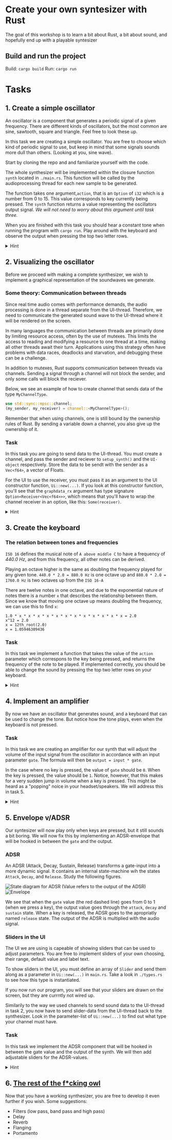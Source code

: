 # Create your own syntesizer with Rust

The goal of this workshop is to learn a bit about Rust, a bit about sound, and hopefully end up with a playable syntesizer

## Build and run the project
Build: `cargo build`
Run: `cargo run`

# Tasks

## 1. Create a simple oscillator
An oscillator is a component that generates a periodic signal of a given frequency. There are different kinds of oscillators, but the most common are sine, sawtooth, square and triangle. Feel free to look these up.

In this task we are creating a simple oscillator. You are free to choose which kind of periodic signal to use, but keep in mind that some signals sounds more dull than others. (Looking at you, sine wave).

Start by cloning the repo and and familiarize yourself with the code.

The whole synthesizer will be implemented within the closure function `synth` located in `./main.rs`. This function will be called by the audioprocessing thread for each new sample to be generated.

The function takes one argument,`action`, that is an `Option` of `i32` which is a number from 0 to 15. This value corresponds to key currently being pressed. The `synth` function returns a value representing the oscillators output signal. _We will not need to worry about this argument until task three._

When you are finished with this task you should hear a constant tone when running the program with `cargo run`. Play around with the keyboard and observe the output when pressing the top two letter rows.

<details>
<summary>Hint</summary>

A sine oscillation wave can be expressed by the following.

```
let mut this_phase = previous_phase + (frequency * 2.0 * PI / sample_rate);
this_phase = if this_phase > PI { this_phase - 2.0 * PI } else { this_phase };
previous_phase = this_phase;
let this_value = this_phase.value();
```

You're highly encouraged to implement another type of oscillating wave:
- [Square wave](https://en.wikipedia.org/wiki/Square_wave)
- [Triangle wave](https://en.wikipedia.org/wiki/Triangle_wave)
- [Sawtooth wave](https://en.wikipedia.org/wiki/Sawtooth_wave)
</details>

## 2. Visualizing the oscillator
Before we proceed with making a complete synthesizer, we wish to implement a graphical representation of the soundwaves we generate.

### Some theory: Communication between threads
Since real time audio comes with performance demands, the audio processing is done in a thread separate from the UI-thread. Therefore, we need to communicate the generated sound wave to the UI-thread where it will be rendered on the screen.

In many languages the communication between threads are primarily done by limiting resource access, often by the use of mutexes. This limits the access to reading and modifying a resource to one thread at a time, making all other threads await their turn. Applications using this strategy often have problems with data races, deadlocks and starvation, and debugging these can be a challenge.

In addition to mutexes, Rust supports communication between threads via 
channels. Sending a signal through a channel will not block the sender, and only some calls will block the reciever. 

Below, we see an example of how to create channel that sends data of the type `MyChannelType`.

```rust
use std::sync::mpsc::channel;
(my_sender, my_receiver) = channel::<MyChannelType>();
```

Remember that when using channels, one is still bound by the ownership rules of Rust. By sending a variable down a channel, you also give up the ownership of it.

### Task
In this task you are going to send data to the UI-thread. You must create a channel, and pass the sender and reciever to `setup_synth()` and the `UI-object` respectively. Store the data to be sendt with the sender as a `Vec<f64>`, a vector of Floats.

For the UI to use the receiver, you must pass it as an argument to the UI constructor function, `Ui::new(...)`. If you look at this constructor function, you'll see that the `graphdata_rx` argument has type signature `Option<Receiver<Vec<f64>>>`, which means that you'll have to wrap the channel receiver in an option, like this: `Some(receiver)`.

<details>
<summary>Hint</summary>

The data points in `GraphEvent` are held in a queue of type `VecDeque<f64>`.

We don't want to send the buffer of datapoints to the UI-thread on every call. Find some _periodic_ event to trigger `sender.send()`.

</details>

## 3. Create the keyboard

### The relation between tones and frequencies
`ISO 16` defines the musical note of `A above middle C` to have a frequency of _440.0 Hz_, and from this frequency, all other notes can be derived.     

Playing an octave higher is the same as doubling the frequency played for any given tone. `440.0 * 2.0 = 880.0 Hz` is one octave up and `880.0 * 2.0 = 1760.0 Hz` is two octaves up from the `ISO 16-A`

There are twelve notes in one octave, and due to the exponential nature of notes there is a number `x` that describes the relationship between them. Since we know that moving one octave up means doubling the frequency, we can use this to find `x`:

```
1.0 * x * x * x * x * x * x * x * x * x * x * x * x = 2.0
x^12 = 2.0
x = 12th_root(2.0)
x = 1.05946309436
```


### Task
In this task we implement a function that takes the value of the `action` parameter which correspons to the key being pressed, and returns the frequency of the note to be played. If implemented correctly, you should be able to change the sound by pressing the top two letter rows on your keyboard.


<details>
<summary>Hint</summary>
Given that `A above middle C` is 440hz `Middle C` is 261.63 hz.

The value of the a-key on your keyboard is 0, and the corresponding tone played should be a `Middle C`.

The next key (w) should produce the C♯ tone, wich is equal to the value of C times 1.05946309436 and so on.

</details>

## 4. Implement an amplifier 
By now we have an oscillator that generates sound, and a keyboard that can be used to change the tone. But notice how the tone plays, even when the keyboard is not pressed.

### Task
In this task we are creating an amplifier for our synth that will adjust the 
volume of the input signal from the oscillator in accordance with an input parameter `gate`. The formula will then be `output = input * gate`.

In the case where no key is pressed, the value of `gate` should be `0`. When the key is pressed, the value should be `1`. Notice, however, that this makes for a very sudden jump in volume when a key is pressed. This might be heard as a "popping" noice in your headset/speakers. We will address this in task 5.


<details>
<summary>Hint</summary>

The amp can be implemented as a function, or right into the synth-function.
</details>

## 5. Envelope v/ADSR
Our syntesizer will now play only when keys are pressed, but it still sounds a bit boring. We will now fix this by implementing an ADSR-envelope that will be hooked in between the `gate` and the output.

### ADSR
An ADSR (Attack, Decay, Sustain, Release) transforms a gate-input into a more dynamic signal. It contains an internal state-machine wih the states `Attack`, `Decay`, and `Release`. Study the following figures.

![State diagram for ADSR](images/adsr-state-machine.png)
(Value refers to the output of the ADSR)
![Envelope](images/Envelope.png)

We see that when the `gate` value (the red dashed line) goes from 0 to 1 (when we press a key), the output value goes through the `attack`, `decay` and `sustain` state. When a key is released, the ADSR goes to the apropriatly named `release` state. The output of the ADSR is multiplied with the audio signal.


### Sliders in the UI

The UI we are using is capeable of showing sliders that can be used to adjust parameters. You are free to implement sliders of your own choosing, their range, default value and label text.

To show sliders in the UI, you must define an array of `Slider` and send them along as a parameter in `Ui::new(...)` in `main.rs`. Take a look in `./types.rs` to see how this type is instantiated.

If you now run our program, you will see that your sliders are drawn on the screen, but they are currntly not wired up.

Similarily to the way we used channels to send sound data to the UI-thread in task 2, you now have to send slider-data from the UI-thread back to the synthesizer. Look in the parameter-list of `Ui::new(...)` to find out what type your channel must have.

### Task

In this task we implement the ADSR component that will be hooked in between the gate value and the output of the synth. We will then add adjustable sliders for the ADSR-values.

<details>
<summary>Hint</summary>
Remember that the output value from the ADSR is multiplied with the audio signal.

The ADSR values in the state diagram can be thought of the duration of the state. A higher `attack` value vil give a longer ramp up.

The sliders-parameter in `Ui::new(...)` has signature `Option<&[Slider]>`, so you will have to wrap the array in a `Some`.

</details>

## 6. [The rest of the f\*cking owl](https://imgur.com/gallery/nCec3EU)
Now that you have a working synthesizer, you are free to develop it even further if you wish. Some suggestions:

- Filters (low pass, band pass and high pass)
- Delay
- Reverb
- Flanging
- Portamento
